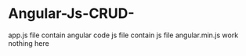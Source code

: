# Angular-Js-CRUD-
app.js file contain angular code 
js file contain js file
angular.min.js work nothing here 
